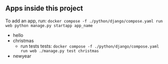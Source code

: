 ## Apps inside this project

To add an app, run: `docker compose -f ./python/django/compose.yaml run web python manage.py startapp app_name`

- hello
- christmas
  - run tests tests: `docker compose -f ./python/django/compose.yaml run web ./manage.py test christmas`
- newyear
